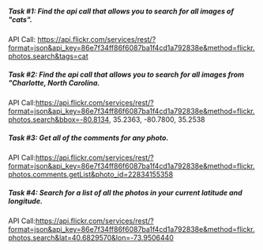 ##### Task #1: Find the api call that allows you to search for all images of "cats".

API Call: https://api.flickr.com/services/rest/?format=json&api_key=86e7f34ff86f6087ba1f4cd1a792838e&method=flickr.photos.search&tags=cat

##### Task #2: Find the api call that allows you to search for all images from "Charlotte, North Carolina.

API Call:https://api.flickr.com/services/rest/?format=json&api_key=86e7f34ff86f6087ba1f4cd1a792838e&method=flickr.photos.search&bbox=-80.8134, 35.2363, -80.7800, 35.2538

##### Task #3: Get all of the comments for any photo.

API Call:https://api.flickr.com/services/rest/?format=json&api_key=86e7f34ff86f6087ba1f4cd1a792838e&method=flickr.photos.comments.getList&photo_id=22834155358

##### Task #4: Search for a list of all the photos in your current latitude and longitude.
API Call:https://api.flickr.com/services/rest/?format=json&api_key=86e7f34ff86f6087ba1f4cd1a792838e&method=flickr.photos.search&lat=40.6829570&lon=-73.9506440
